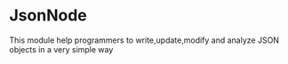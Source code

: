 # JsonNode
This module help programmers to write,update,modify and analyze JSON objects in a very simple way   
